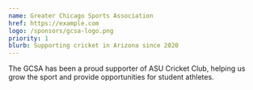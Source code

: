 ```yaml
---
name: Greater Chicago Sports Association
href: https://example.com
logo: /sponsors/gcsa-logo.png
priority: 1
blurb: Supporting cricket in Arizona since 2020
---
```


The GCSA has been a proud supporter of ASU Cricket Club, helping us grow the sport and provide opportunities for student athletes.

